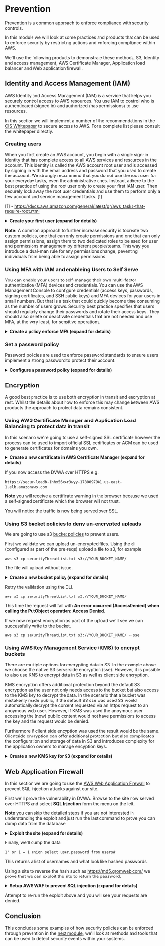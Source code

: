 # Prevention

Prevention is a common approach to enforce compliance with security controls.

In this module we will look at some practices and products that can be used to enforce security by restricting  actions and enforcing compliance within AWS.

We'll use the following products to demonstrate these methods, S3, Identity and access management, AWS Certificate Manager, Application load balancer and Web application firewall.

## Identity and Access Management (IAM)
AWS Identity and Access Management (IAM) is a service that helps you securely control access to AWS resources. You use IAM to control who is authenticated (signed in) and authorized (has permissions) to use resources. 

In this section we will implement a number of the recommendations in the [CIS Whitepaper](https://d0.awsstatic.com/whitepapers/compliance/AWS_CIS_Foundations_Benchmark.pdf) to secure access to AWS. For a complete list please consult the whitepaper directly.

### Creating users

When you first create an AWS account, you begin with a single sign-in identity that has complete access to all AWS services and resources in the account. This identity is called the AWS account root user and is accessed by signing in with the email address and password that you used to create the account. We strongly recommend that you do not use the root user for your everyday tasks, even the administrative ones. Instead, adhere to the best practice of using the root user only to create your first IAM user. Then securely lock away the root user credentials and use them to perform only a few account and service management tasks. [1]

[1] - https://docs.aws.amazon.com/general/latest/gr/aws_tasks-that-require-root.html

<details>
<summary><strong>Create your first user (expand for details)</strong></summary><p>

First we will need to create an IAM User:- 

To create an administrator user for yourself and add the user to an administrators group (console)

1. Use your AWS account email address and password to sign in as the AWS account root user to the IAM console at https://console.aws.amazon.com/iam/.

1. In the navigation pane, choose Users and then choose Add user.
1. For User name, type a user name, such as Administrator. The name can consist of letters, digits, and the following characters: plus (+), equal (=), comma (,), period (.), at (@), underscore (_), and hyphen (-). The name is not case sensitive and can be a maximum of 64 characters in length.

1. Select the check box next to AWS Management Console access, select Custom password, and then type your new password in the text box. If you're creating the user for someone other than yourself, you can optionally select Require password reset to force the user to create a new password when first signing in.

1. Choose Next: Permissions.

1. On the Set permissions for user page, choose Add user to group.

1. Choose Create group.

1. In the Create group dialog box, type the name for the new group. The name can consist of letters, digits, and the following characters: plus (+), equal (=), comma (,), period (.), at (@), underscore (_), and hyphen (-). The name is not case sensitive and can be a maximum of 128 characters in length.

1. In the policy list, select the check box next to AdministratorAccess. Then choose Create group.

1.  Back in the list of groups, select the check box for your new group. Choose Refresh if necessary to see the group in the list.

1. Choose Next: Review to see the list of group memberships to be added to the new user. When you are ready to proceed, choose Create user.

</details>

**Note:** A common approach to further increase security is tocreate two custom policies, one that can only create permissions and one that can only assign permissions, assign them to two dedicated roles to be used for user and permissions management by different people/teams. This way you introduce a dual-man rule for any permissions change, peventing individuals from being able to assign permissions.

### Using MFA with IAM and enableing Users to Self Serve

You can enable your users to self-manage their own multi-factor authentication (MFA) devices and credentials. You can use the AWS Management Console to configure credentials (access keys, passwords, signing certificates, and SSH public keys) and MFA devices for your users in small numbers. But that is a task that could quickly become time consuming as the number of users grows. Security best practice specifies that users should regularly change their passwords and rotate their access keys. They should also delete or deactivate credentials that are not needed and use MFA, at the very least, for sensitive operations.

<details>
<summary><strong>Create a policy enforce MFA (expand for details)</strong></summary><p>

To complete this lab you will need to create the following IAM user:- 

User Name | Other instructions
------------ | -------------
MFAUser | Choose only the option for *AWS Management Console access*, and assign a password.


You will also need to create the folowing group:- 

Group Name | Add user as a member | Other instructions
------------- | ------------- | -------------
EC2MFA | MFAUser | Do NOT attach any policies or otherwise grant permissions to this group. 


**Step 1: Create a Policy to Enforce MFA Sign-In**

Create a customer managed policy that prohibits all actions except the few IAM API operations that enable changing credentials and managing MFA devices.
    
**Step 2: Attach Policies to Your Test Group**

Create a group whose members have full access to all Amazon EC2 actions if they sign in with MFA. To create such a group, you attach both the AWS managed policy called AmazonEC2FullAccess and the customer managed policy you created in the first step.
    
**Step 3: Test Your User's Access**

Sign in as the test user to verify that access to Amazon EC2 is blocked until the user creates an MFA device and then signs in using that device.

You begin by creating an IAM customer managed policy that denies all permissions except those required for IAM users to manage their own credentials and MFA devices.

1. Sign in to the AWS Management Console as a user with administrator credentials. To adhere to IAM best practices, don’t sign in with your AWS account root user credentials. For more information, see Create individual IAM users.

1. Open the IAM console at https://console.aws.amazon.com/iam/.

1. In the navigation pane, choose Policies, and then choose Create policy.

1. Choose the JSON tab and copy the text from the following JSON policy document. Paste this text into the JSON text box.

    > Note
    > This example policy does not allow users to both sign in and perform a password change. New users and users with an expired password might try to do so. To intentionally allow this, add `iam:ChangePassword` and `iam:CreateLoginProfile` to the statement `BlockMostAccessUnlessSignedInWithMFA`.

```
    {
        "Version": "2012-10-17",
        "Statement": [
            {
                "Sid": "AllowAllUsersToListAccounts",
                "Effect": "Allow",
                "Action": [
                    "iam:ListAccountAliases",
                    "iam:ListUsers",
                    "iam:ListVirtualMFADevices",
                    "iam:GetAccountPasswordPolicy",
                    "iam:GetAccountSummary"
                ],
                "Resource": "*"
            },
            {
                "Sid": "AllowIndividualUserToSeeAndManageOnlyTheirOwnAccountInformation",
                "Effect": "Allow",
                "Action": [
                    "iam:ChangePassword",
                    "iam:CreateAccessKey",
                    "iam:CreateLoginProfile",
                    "iam:DeleteAccessKey",
                    "iam:DeleteLoginProfile",
                    "iam:GetLoginProfile",
                    "iam:ListAccessKeys",
                    "iam:UpdateAccessKey",
                    "iam:UpdateLoginProfile",
                    "iam:ListSigningCertificates",
                    "iam:DeleteSigningCertificate",
                    "iam:UpdateSigningCertificate",
                    "iam:UploadSigningCertificate",
                    "iam:ListSSHPublicKeys",
                    "iam:GetSSHPublicKey",
                    "iam:DeleteSSHPublicKey",
                    "iam:UpdateSSHPublicKey",
                    "iam:UploadSSHPublicKey"
                ],
                "Resource": "arn:aws:iam::*:user/${aws:username}"
            },
            {
                "Sid": "AllowIndividualUserToListOnlyTheirOwnMFA",
                "Effect": "Allow",
                "Action": "iam:ListMFADevices",
                "Resource": "arn:aws:iam::*:user/${aws:username}"
            },
            {
                "Sid": "AllowIndividualUserToManageTheirOwnMFA",
                "Effect": "Allow",
                "Action": [
                    "iam:CreateVirtualMFADevice",
                    "iam:DeleteVirtualMFADevice",
                    "iam:EnableMFADevice",
                    "iam:ResyncMFADevice"
                ],
                "Resource": [
                    "arn:aws:iam::*:mfa/${aws:username}",
                    "arn:aws:iam::*:user/${aws:username}"
                ]
            },
            {
                "Sid": "AllowIndividualUserToDeactivateOnlyTheirOwnMFAOnlyWhenUsingMFA",
                "Effect": "Allow",
                "Action": [
                    "iam:DeactivateMFADevice"
                ],
                "Resource": [
                    "arn:aws:iam::*:mfa/${aws:username}",
                    "arn:aws:iam::*:user/${aws:username}"
                ],
                "Condition": {
                    "Bool": {
                        "aws:MultiFactorAuthPresent": "true"
                    }
                }
            },
            {
                "Sid": "BlockMostAccessUnlessSignedInWithMFA",
                "Effect": "Deny",
                "NotAction": [
                    "iam:CreateVirtualMFADevice",
                    "iam:DeleteVirtualMFADevice",
                    "iam:ListVirtualMFADevices",
                    "iam:EnableMFADevice",
                    "iam:ResyncMFADevice",
                    "iam:ListAccountAliases",
                    "iam:ListUsers",
                    "iam:ListSSHPublicKeys",
                    "iam:ListAccessKeys",
                    "iam:ListServiceSpecificCredentials",
                    "iam:ListMFADevices",
                    "iam:GetAccountSummary",
                    "sts:GetSessionToken"
                ],
                "Resource": "*",
                "Condition": {
                    "BoolIfExists": {
                        "aws:MultiFactorAuthPresent": "false"
                    }
                }
            }
        ]
    }
```
<details>
<summary><strong>What does this policy do? (expand for details)</strong></summary><p>

* The first statement enables the user to see basic information about the account and its users in the IAM console. These permissions must be in their own statement because they do not support or do not need to specify a specific resource ARN, and instead specify "Resource" : "*".

* The second statement enables the user to manage his or her own user, password, access keys, signing certificates, SSH public keys, and MFA information in the IAM console. The resource ARN limits the use of these permissions to only the user's own IAM user entity.

* The third statement enables the user to see information about MFA devices, and which are associated with his or her IAM user entity.

* The fourth statement allows the user to provision or manage his or her own MFA device. Notice that the resource ARNs in the fourth statement allow access to only an MFA device or user that has the exact same name as the currently signed-in user. Users can't create or alter any MFA device other than their own.

* The fifth statement allows the user to deactivate only his or her own MFA device and only if the user signed in using MFA. This prevents others with only the access keys (and not the MFA device) from deactivating the MFA device and replacing it with their own.

* The sixth and final statement uses a combination of "Deny" and "NotAction" to deny all actions for all other AWS services if the user is not signed-in with MFA. If the user is signed-in with MFA, then the "Condition" test fails and the final "deny" statement has no effect and other permissions granted to the user can take effect. This last statement ensures that when the user is not signed-in with MFA that they can perform only the IAM actions allowed in the earlier statements. The ...IfExists version of the Bool operator ensures that if the aws:MultiFactorAuthPresent key is missing, the condition returns true. This means that a user accessing an API with long-term credentials, such as an access key, is denied access to the non-IAM API operations.
</p></details>


1. When you are finished, choose Review policy. The Policy Validator reports any syntax errors.

    >Note
    >You can switch between the Visual editor and JSON tabs any time. However, the policy above includes the NotAction element, which is not supported in the visual editor. For this policy, you will see a notification on the Visual editor tab. Return to the JSON tab to continue working with this policy.

1. On the Review page, type Force_MFA for the policy name. For the policy description, type This policy allows users to manage their own passwords and MFA devices but nothing else unless they authenticate with MFA. Review the policy Summary to see the permissions granted by your policy, and then choose Create policy to save your work.

The new policy appears in the list of managed policies and is ready to attach.

Step 2: Attach Policies to Your Test Group

Next you attach two policies to the test IAM group, which will be used to grant the MFA-protected permissions.

1. In the navigation pane, choose Groups.

1. In the search box, type EC2MFA, and then choose the group name (not the check box) in the list.

1. On the Permissions tab, and click Attach Policy.

1. On the Attach Policy page, in the search box, type EC2Full and then select the check box next to AmazonEC2FullAccess in the list. Don't save your changes yet.

1. In the search box, type Force, and then select the check box next to Force_MFA in the list.

Choose Attach Policy.

Step 3: Test Your User's Access

In this part of the tutorial, you sign in as the test user and verify that the policy works as intended.

1. Sign in to your AWS account as MFAUser with the password you assigned in the previous section. Use the URL: https://<alias or account ID number>.signin.aws.amazon.com/console

1. Choose EC2 to open the Amazon EC2 console and verify that the user has no permissions to do anything.

1. On the navigation bar, choose Services, and then choose IAM to open the IAM console.

1. In the navigation pane, choose Users, and then choose the user (not the check box) MFAUser. If the Groups tab appears by default, note that it says that you don't have permissions to see your group memberships.

1. Now add an MFA device. Choose the Security credentials tab. Next to Assigned MFA device, choose the edit icon ( ).

1. For this tutorial, we use a virtual (software-based) MFA device, such as the Google Authenticator app on a mobile phone. Choose A virtual MFA device, and then click Next Step.
    IAM generates and displays configuration information for the virtual MFA device, including a QR code graphic. The graphic is a representation of the secret configuration key that is available for manual entry on devices that do not support QR codes.

1. Open your virtual MFA app. (For a list of apps that you can use for hosting virtual MFA devices, see Virtual MFA Applications.) If the virtual MFA app supports multiple accounts (multiple virtual MFA devices), choose the option to create a new account (a new virtual MFA device).

1. Determine whether the MFA app supports QR codes, and then do one of the following:

    * Use the app to scan the QR code. For example, you might choose the camera icon or choose an option similar to Scan code, and then use the device's camera to scan the code.

    * In the Manage MFA Device wizard, choose Show secret key for manual configuration, and then type the secret configuration key into your MFA app.

    When you are finished, the virtual MFA device starts generating one-time passwords.

1. In the Manage MFA Device wizard, in the Authentication Code 1 box, type the one-time password that currently appears in the virtual MFA device. Wait up to 30 seconds for the device to generate a new one-time password. Then type the second one-time password into the Authentication Code 2 box. Choose Active Virtual MFA.

    > Important
    > Submit your request immediately after generating the codes. If you generate the codes and then wait too long to submit the request, the MFA device is successfully associated with the user. However,t the MFA device is out of sync. This happens because time-based one-time passwords (TOTP) expire after a short period of time. If this happens, you can resync the device.

    The virtual MFA device is now ready to use with AWS.

1. Sign out of the console and then sign in as MFAUser again. This time AWS prompts you for an MFA code from your phone. When you get it, type the code in the box and then choose Submit.

1. Choose EC2 to open the Amazon EC2 console again. Note that this time you can see all the information and perform any actions you want. If you go to any other console as this user, you see access denied messages because the policies in this tutorial grant access only to Amazon EC2.

</details>

### Set a password policy

Password policies are used to enforce password standards to ensure users implement a strong password to protect their account.

<details>
<summary><strong>Configure a password policy (expand for details)</strong></summary>

1. Use your AWS account email address and password to sign in as the AWS account root user to the IAM console at https://console.aws.amazon.com/iam/.

1. In the navigation pane on the left, choose **Account Settings**

1. Set **Minimum password length:** to **14**

1. Place a check agaist, **Require at least one uppercase letter, Require at least one lowercase letter, Require at least one number, Require at least one non-alphanumeric character, Enable password expiration, Prevent password reuse**

1. Enter **90** in **Password expiration period (in days):**

1. Enter **24** in **Number of passwords to remember:**

1. Click **Apply Password Policy**
![provision certificates](https://github.com/charliejllewellyn/aws-security-workshop/blob/master/images/IAM_password_policy.png)


</details>

## Encryption

A good best practice is to use both encryption in transit and encryption at rest. Whilst the details about how to enforce this may change between AWS products the approach to protect data remains consistent.

### Using AWS Certificate Manager and Application Load Balancing to protect data in transit

In this scenario we're going to use a self-signed SSL certificate however the process can be used to import official SSL certificates or ACM can be used to generate certificates for domains you own.

<details>
<summary><strong>Create a new certificate in AWS Certificate Manager (expand for details)</strong></summary><p>

1. Generate a certificate using OpenSSL by running

```
openssl req -new -newkey rsa:2048 -days 365 -nodes -x509 -keyout server.key -out server.crt
```

Complete the details entering the DVWA load balancer URL obtained when setting up the application for example

```
Country Name (2 letter code) [AU]:GB
State or Province Name (full name) [Some-State]:Somerset
Locality Name (eg, city) []:Wells
Organization Name (eg, company) [Internet Widgits Pty Ltd]:AWS   
Organizational Unit Name (eg, section) []:AWS Security Workshop
Common Name (e.g. server FQDN or YOUR name) []:secur-loadb-1hhx56x4r3wyy-1780097981.us-east-1.elb.amazonaws.com        
Email Address []:email@example.com
```

1. In the AWS Console open the EC2 service

1. Select **Load Balancers** from the left hand menu

1. Place a check next to the security-workshop load balancer and in the ribbon below select **Listeners**
    ![provision certificates](https://github.com/charliejllewellyn/aws-security-workshop/blob/master/images/LB_listners.png)

1. Click **Add Listener**
    ![provision certificates](https://github.com/charliejllewellyn/aws-security-workshop/blob/master/images/LB_listners.png)

1. Change the protocol to **HTTPS**

1. Select **Add Action**, **Forward to...** under Default Action(s) and select the security workshop target group.

1. Change **Default SSL Certificate** to **Import**

1. Copy and paste the contents of server.key (created earlier) to **Certificate Private Key**

1. Copy and paste the contents of server.crt (created earlier) to **Certificate Body**
    ![provision certificates](https://github.com/charliejllewellyn/aws-security-workshop/blob/master/images/LB_listner_protocal.png)

1. Finally we force encryption by removing port 80 from the security group.

    1. In the AWS Console open the EC2 service and select **Security Groups** from the left hand menu

    1. Place a check next to the **Group ID** for the **securityImmersionDay-loadBalancer**, for example
    ![sg list](https://github.com/charliejllewellyn/aws-security-workshop/blob/master/images/detection/Config_sg_amend.png)

    1. Click **Inbound** in the ribbon below

    1. Click **Edit** then click **Add Rule**

    1. Delete the **HTTP** rule by clicking the cross to the right and save the config.
        ![security group rule](https://github.com/charliejllewellyn/aws-security-workshop/blob/master/images/detection/Config_sg_delete.png)

1. Click **Save**
</p></details>

If you now access the DVWA over HTTPS e.g.

```
https://secur-loadb-1hhx56x4r3wyy-1780097981.us-east-1.elb.amazonaws.com
```

**Note** you will receive a certificate warning in the browser because we used a self-signed certificate which the browser will not trust.

You will notice the traffic is now being served over SSL.

### Using S3 bucket policies to deny un-encrypted uploads

We are going to use s3 [bucket policies](https://docs.aws.amazon.com/AmazonS3/latest/dev/using-iam-policies.html) to prevent users.

First we validate we can upload un-encrypted files. Using the cli (configured as part of the pre-reqs) upload a file to s3, for example

```
aws s3 cp securityThreatList.txt s3://YOUR_BUCKET_NAME/
```

The file will upload without issue.

<details>
<summary><strong>Create a new bucket policy (expand for details)</strong></summary><p>

1. In the AWS Console open the S3 service console.

1. Select the bucket name obtained when you setup the workshop

1. In the S3 console select **Permissions** and then **Bucket Policy**
  ![DVWA Security](https://github.com/charliejllewellyn/aws-security-workshop/blob/master/images/s3_bucket_policy.png)

1. Enter the policy below, replacing YOUR_BUCKET_NAME with your bucket name.

```
 {
     "Version": "2012-10-17",
     "Id": "PutObjPolicy",
     "Statement": [
           {
                "Sid": "DenyUnEncryptedObjectUploads",
                "Effect": "Deny",
                "Principal": "*",
                "Action": "s3:PutObject",
                "Resource": "arn:aws:s3:::YOUR_BUCKET_NAME/*",
                "Condition": {
                        "Null": {
                               "s3:x-amz-server-side-encryption": true
                        }
               }
           }
     ]
 }
```

</details>

Retry the validation using the CLI.

```
aws s3 cp securityThreatList.txt s3://YOUR_BUCKET_NAME/
```

This time the request will fail with **An error occurred (AccessDenied) when calling the PutObject operation: Access Denied**.

If we now request encryption as part of the upload we'll see we can successfully write to the bucket.

```
aws s3 cp securityThreatList.txt s3://YOUR_BUCKET_NAME/ --sse
```

### Using AWS Key Management Service (KMS) to encrypt buckets

There are multiple options for encrypting data in S3. In the example above we choose the native S3 serverside encryption (sse). However, it is possible to also use KMS to encrypt data in S3 as well as client side encryption. 

KMS encryption offers additional protection beyond the default S3 encryption as the user not only needs access to the bucket but also access to the KMS key to decrypt the data. In the scenario that a bucket was mistakenly made public, if the default S3 sse was used S3 would automatically decrypt the content requested via an https request to an anoymous web user. However, if KMS was used the anoymous user accessing the (now) public content would not have permissions to access the key and the request would be denied. 

Furthermore if client side encyption was used the result would be the same. Clientside encryption can offer additional protection but also complicates the configuration and storage of data in S3 and introduces complexity for the application owners to manage encyption keys.

<details>
<summary><strong>Create a new KMS key for S3 (expand for details)</strong></summary>

1. Use your AWS account email address and password to sign in as the AWS account root user to the IAM console at https://console.aws.amazon.com/iam/.

1. 

</details>

## Web Application Firewall

In this section we are going to use the [AWS Web Application Firewall](https://aws.amazon.com/waf/) to prevent SQL injection attacks against our site.

First we'll prove the vulnerability in DVWA. Browse to the site now served over HTTPS and select **SQL Injection** form the menu on the left.

**Note** you can skip the detailed steps if you are not interested in understanding the exploit and just run the last command to prove you can dump data from the database.

<details>
<summary><strong>Exploit the site (expand for details)</strong></summary><p>

1. First we'll check if the site is vulnerable to SQL injection, in the input enter the following and click submit.

```
1'
```

The site responds with a SQL error indicating it tried to execute what we entered.

1. Now we'll see what information we can return

```
1' or 1 = 1#
```

This dumps content from the table

1. We'll now work out how many columns are selected in the original statement

```
1' order by 3#
```

This generates an error showing us that the query selects 3 or less columns.

```
1' order by 2#
```

This tells us the query has two columns in.

1. Lets now return the table name

```
1' or 1 = 1 union select null, table_name from information_schema.tables#
```

If we search down the list of tables we'll discover one called **users**

1. We'll now see what columns are available in the table

```
1' or 1 = 1 union select null, column_name from information_schema.columns where table_name = "users"#
```

Here we can see a users user and password column....interesting ;-)

</details>

Finally, we'll dump the data

```
1' or 1 = 1 union select user,password from users#
```

This returns a list of usernames and what look like hashed passwords

Using a site to reverse the hash such as https://md5.gromweb.com/ we prove that we can exploit the site to return the password.

<details>
<summary><strong>Setup AWS WAF to prevent SQL injection (expand for details)</strong></summary><p>

1. In the AWS console open the WAF

1. Select **Go to AWS WAF** under **AWS WAF**

1. Click **Configure ACL** and select **Next** at the bottom of the page.

1. Enter **Security workshop** in "Web ACL name" and select the **region** you deployed your stack to and select the security loadbalancer as the **resource**, click **Next**

1. Scroll down to **SQL injection match conditions** and choose **Create condition**
    ![provision certificates](https://github.com/charliejllewellyn/aws-security-workshop/blob/master/images/WAF_acl.png)

1. Enter **Security workshop SQLinjection** for the **Name**

1. Select **URI** for the **Part of the request to filter on** and **Url Decode** for the **Transformation**, click **Add filter** and click **Create**
    ![provision certificates](https://github.com/charliejllewellyn/aws-security-workshop/blob/master/images/WAF_sqli.png)

1. Select **Create rule** and enter **Security workshop rule**

1. Under **Add conditions** change the dropdown for **match at least one of the filters in the cross-site scripting match condition** to **match at least one of the filters in the SQL injection match condition** and select the condition **Security workshop SQLinjection**, click **Create**
    ![provision certificates](https://github.com/charliejllewellyn/aws-security-workshop/blob/master/images/WAF_rule.png)

1. Select **Allow all requests that don't match any rules**.

1. Click **Review and create** and **Confirm and create**

</details>

Attempt to re-run the exploit above and you will see your requests are denied.

## Conclusion

This concludes some examples of how security policies can be enforced through prevention in the [next module](../detection), we'll look at methods and tools that can be used to detect security events within your systems.
